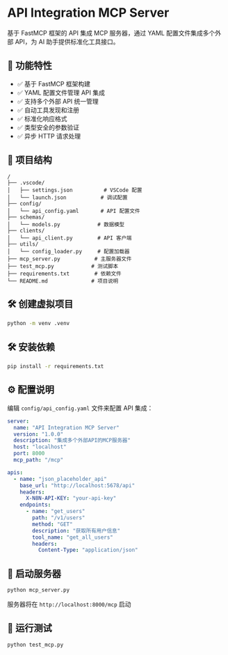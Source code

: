 # API Integration MCP Server

基于 FastMCP 框架的 API 集成 MCP 服务器，通过 YAML 配置文件集成多个外部 API，为 AI 助手提供标准化工具接口。

## 🚀 功能特性

- ✅ 基于 FastMCP 框架构建
- ✅ YAML 配置文件管理 API 集成
- ✅ 支持多个外部 API 统一管理
- ✅ 自动工具发现和注册
- ✅ 标准化响应格式
- ✅ 类型安全的参数验证
- ✅ 异步 HTTP 请求处理

## 📁 项目结构

```
/
├── .vscode/
│   ├── settings.json          # VSCode 配置
│   └── launch.json           # 调试配置
├── config/
│   └── api_config.yaml       # API 配置文件
├── schemas/
│   └── models.py            # 数据模型
├── clients/
│   └── api_client.py        # API 客户端
├── utils/
│   └── config_loader.py     # 配置加载器
├── mcp_server.py           # 主服务器文件
├── test_mcp.py            # 测试脚本
├── requirements.txt        # 依赖文件
└── README.md              # 项目说明
```

## 🛠️ 创建虚拟项目

```bash
python -m venv .venv
```

## 🛠️ 安装依赖

```bash
pip install -r requirements.txt
```

## ⚙️ 配置说明

编辑 `config/api_config.yaml` 文件来配置 API 集成：

```yaml
server:
  name: "API Integration MCP Server"
  version: "1.0.0"
  description: "集成多个外部API的MCP服务器"
  host: "localhost"
  port: 8000
  mcp_path: "/mcp"

apis:
  - name: "json_placeholder_api"
    base_url: "http://localhost:5678/api"
    headers:
      X-N8N-API-KEY: "your-api-key"
    endpoints:
      - name: "get_users"
        path: "/v1/users"
        method: "GET"
        description: "获取所有用户信息"
        tool_name: "get_all_users"
        headers:
          Content-Type: "application/json"

```

## 🚀 启动服务器

```bash
python mcp_server.py
```

服务器将在 `http://localhost:8000/mcp` 启动

## 🧪 运行测试

```bash
python test_mcp.py
```

